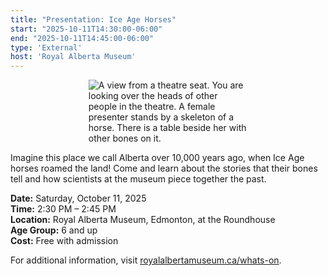 ```yaml
---
title: "Presentation: Ice Age Horses"
start: "2025-10-11T14:30:00-06:00"
end: "2025-10-11T14:45:00-06:00"
type: 'External'
host: 'Royal Alberta Museum'
---
```


<figure style="display:flex; align-items: center; justify-content: center; flex-direction: column;">
    <img src="/events/2025/external/ram-iceAgeHorses.jpg" alt="A view from a theatre seat. You are looking over the heads of other people in the theatre. A female presenter stands by a skeleton of a horse. There is a table beside her with other bones on it." style="max-width: 60%;">
</figure>

Imagine this place we call Alberta over 10,000 years ago, when Ice Age horses roamed the land! Come and learn about the stories that their bones tell and how scientists at the museum piece together the past.

**Date:** Saturday, October 11, 2025  
**Time:** 2:30 PM – 2:45 PM  
**Location:** Royal Alberta Museum, Edmonton, at the Roundhouse  
**Age Group:** 6 and up  
**Cost:** Free with admission

For additional information, visit [royalalbertamuseum.ca/whats-on](https://royalalbertamuseum.ca/whats-on).